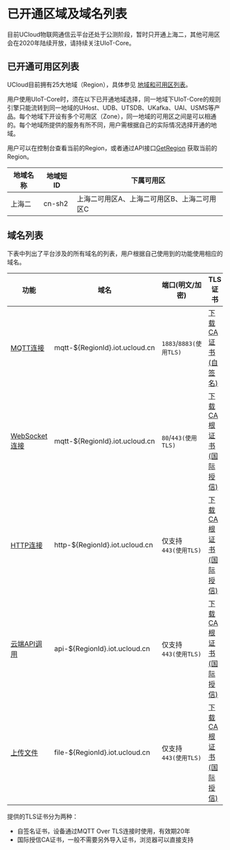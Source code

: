 # 已开通区域及域名列表


目前UCloud物联网通信云平台还处于公测阶段，暂时只开通上海二，其他可用区会在2020年陆续开放，请持续关注UIoT-Core。


## 已开通可用区列表

UCloud目前拥有25大地域（Region），具体参见 [地域和可用区列表](https://docs.ucloud.cn/api/summary/regionlist)。 

用户使用UIoT-Core时，须在以下已开通地域选择，同一地域下UIoT-Core的规则引擎只能流转到同一地域的UHost、UDB、UTSDB、UKafka、UAI、USMS等产品。每个地域下开设有多个可用区（Zone），同一地域的可用区之间是可以相通的。每个地域所提供的服务有所不同，用户需根据自己的实际情况选择开通的地域。

用户可以在控制台查看当前的Region，或者通过API接口[GetRegion](https://docs.ucloud.cn/api/summary/regionlist?id=getregion) 获取当前的Region。

|地域名称|地域短ID|下属可用区|
|----|----|----|
|上海二|cn-sh2|上海二可用区A、上海二可用区B、上海二可用区C|


## 域名列表

下表中列出了平台涉及的所有域名的列表，用户根据自己使用到的功能使用相应的域名。


|功能|域名|端口(明文/加密)|TLS证书|
|----|----|----|----|
|[MQTT连接](/iot/uiot-core/device_develop_guide/deviceconnect/mqttconnect)|mqtt-$\{RegionId\}.iot.ucloud.cn |`1883`/`8883(使用TLS)`|[下载CA证书(自签名)](http://uiot.cn-sh2.ufileos.com/ca-cert.pem)|
|[WebSocket连接](/iot/uiot-core/device_develop_guide/deviceconnect/websocketconnect)|mqtt-$\{RegionId\}.iot.ucloud.cn|`80`/`443(使用TLS)`|[下载CA根证书(国际授信)](http://uiot.cn-sh2.ufileos.com/DigiCertRootCA.cer)|
|[HTTP连接](/iot/uiot-core/device_develop_guide/deviceconnect/httpconnect)|http-$\{RegionId\}.iot.ucloud.cn|仅支持`443(使用TLS)`|[下载CA根证书(国际授信)](http://uiot.cn-sh2.ufileos.com/DigiCertRootCA.cer)|
|[云端API调用](/iot/uiot-core/api_guide/api_guidehelp)|api-$\{RegionId\}.iot.ucloud.cn|仅支持`443(使用TLS)`|[下载CA根证书(国际授信)](http://uiot.cn-sh2.ufileos.com/DigiCertRootCA.cer)|
|[上传文件](/iot/uiot-core/device_develop_guide/uploadfile)|file-$\{RegionId\}.iot.ucloud.cn|仅支持`443(使用TLS)`|[下载CA根证书(国际授信)](http://uiot.cn-sh2.ufileos.com/DigiCertRootCA.cer)|

提供的TLS证书分为两种：

 - 自签名证书，设备通过MQTT Over TLS连接时使用，有效期20年
 - 国际授信CA证书，一般不需要另外导入证书，浏览器可以直接支持